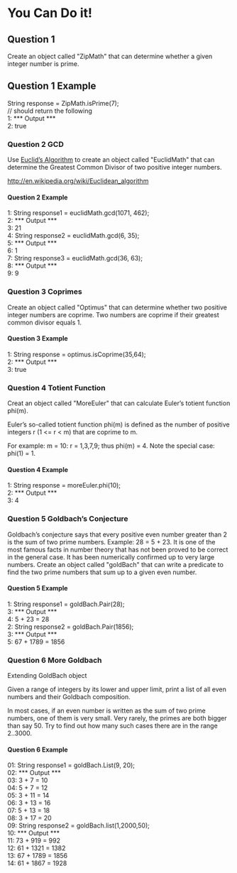 # You Can Do it!

## Question 1

Create an object called "ZipMath" that can determine whether a given integer number is prime.

## Question 1 Example

String response = ZipMath.isPrime(7);  
// should return the following  
1: *** Output ***  
2: true
### Question 2 GCD

Use [Euclid’s Algorithm](http://en.wikipedia.org/wiki/Euclidean_algorithm) to create an object called "EuclidMath" that can determine the Greatest Common Divisor of two positive integer numbers.

http://en.wikipedia.org/wiki/Euclidean_algorithm

#### Question 2 Example

1: String response1 = euclidMath.gcd(1071, 462);  
2: *** Output ***  
3: 21  
4: String response2 = euclidMath.gcd(6, 35);  
5: *** Output ***  
6: 1  
7: String response3 = euclidMath.gcd(36, 63);  
8: *** Output ***  
9: 9 

### Question 3 Coprimes

Create an object called "Optimus" that can determine whether two positive integer numbers are coprime. Two numbers are coprime if their greatest common divisor equals 1.

#### Question 3 Example

1: String response = optimus.isCoprime(35,64);  
2: *** Output ***  
3: true

### Question 4 Totient Function

Creat an object called "MoreEuler" that can calculate Euler’s totient function phi(m).

Euler’s so-called totient function phi(m) is defined as the number of positive integers r (1 <= r < m) that are coprime to m.

For example: m = 10: r = 1,3,7,9; thus phi(m) = 4\. Note the special case: phi(1) = 1.

#### Question 4 Example

1: String response = moreEuler.phi(10);  
2: *** Output ***  
3: 4 

### Question 5 Goldbach’s Conjecture

Goldbach’s conjecture says that every positive even number greater than 2 is the sum of two prime numbers. Example: 28 = 5 + 23\. It is one of the most famous facts in number theory that has not been proved to be correct in the general case. It has been numerically confirmed up to very large numbers. Create an object called "goldBach" that can write a predicate to find the two prime numbers that sum up to a given even number.

#### Question 5 Example

1: String response1 = goldBach.Pair(28);  
3: *** Output ***  
4: 5 + 23 = 28  
2: String response2 = goldBach.Pair(1856);  
3: *** Output ***  
5: 67 + 1789 = 1856 

### Question 6 More Goldbach

Extending GoldBach object

Given a range of integers by its lower and upper limit, print a list of all even numbers and their Goldbach composition.

In most cases, if an even number is written as the sum of two prime numbers, one of them is very small. Very rarely, the primes are both bigger than say 50\. Try to find out how many such cases there are in the range 2..3000.

#### Question 6 Example

01: String response1 = goldBach.List(9, 20);  
02: *** Output ***  
03: 3 + 7 = 10  
04: 5 + 7 = 12  
05: 3 + 11 = 14  
06: 3 + 13 = 16  
07: 5 + 13 = 18  
08: 3 + 17 = 20  
09: String response2 = goldBach.list(1,2000,50);  
10: *** Output ***  
11: 73 + 919 = 992  
12: 61 + 1321 = 1382  
13: 67 + 1789 = 1856  
14: 61 + 1867 = 1928